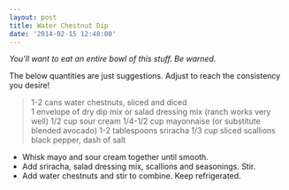 ```yaml
---
layout: post
title: Water Chestnut Dip
date: '2014-02-15 12:48:00'
---
```


*You'll want to eat an entire bowl of this stuff. Be warned.*

The below quantities are just suggestions. Adjust to reach the consistency you desire!

> 1-2 cans water chestnuts, sliced and diced  
1 envelope of dry dip mix or salad dressing mix (ranch works very well)
1/2 cup sour cream
1/4-1/2 cup mayonnaise (or substitute blended avocado)
1-2 tablespoons sriracha
1/3 cup sliced scallions
black pepper, dash of salt

* Whisk mayo and sour cream together until smooth.
* Add sriracha, salad dressing mix, scallions and seasonings. Stir.
* Add water chestnuts and stir to combine. Keep refrigerated.